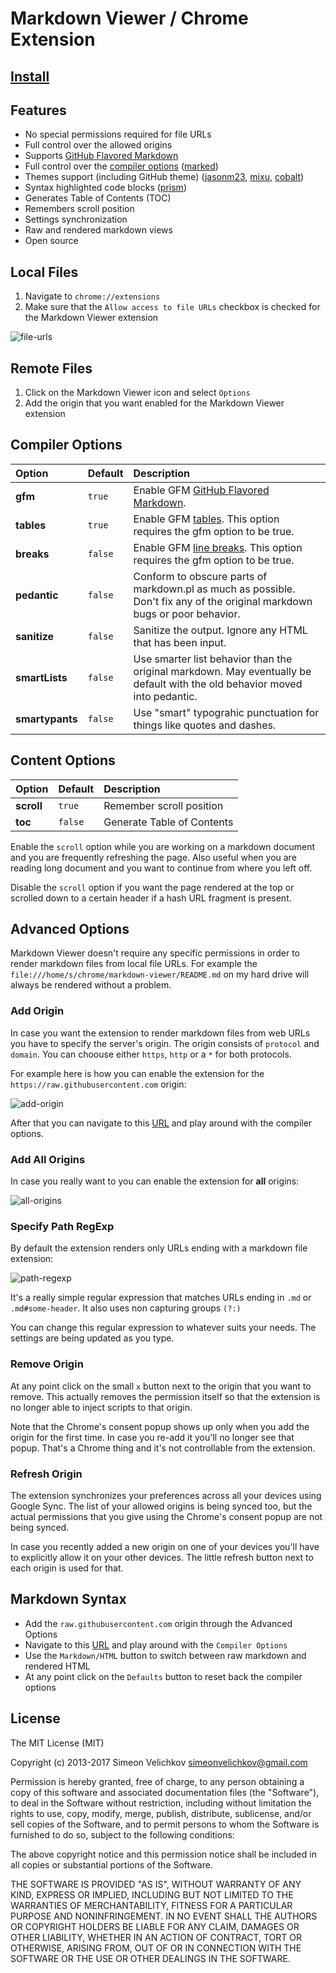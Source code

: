 
# Markdown Viewer / Chrome Extension


## [Install][chrome-store]


## Features

- No special permissions required for file URLs
- Full control over the allowed origins
- Supports [GitHub Flavored Markdown][gfm]
- Full control over the [compiler options][compiler-options] ([marked][marked])
- Themes support (including GitHub theme) ([jasonm23][themes1], [mixu][themes2], [cobalt][themes3])
- Syntax highlighted code blocks ([prism][prism])
- Generates Table of Contents (TOC)
- Remembers scroll position
- Settings synchronization
- Raw and rendered markdown views
- Open source


## Local Files

1. Navigate to `chrome://extensions`
2. Make sure that the `Allow access to file URLs` checkbox is checked for the Markdown Viewer extension

![file-urls]


## Remote Files

1. Click on the Markdown Viewer icon and select `Options`
2. Add the origin that you want enabled for the Markdown Viewer extension


## Compiler Options

Option          | Default | Description
:---            | :---    | :---
**gfm**         | `true`  | Enable GFM [GitHub Flavored Markdown][gfm].
**tables**      | `true`  | Enable GFM [tables][gfm-tables]. This option requires the gfm option to be true.
**breaks**      | `false` | Enable GFM [line breaks][gfm]. This option requires the gfm option to be true.
**pedantic**    | `false` | Conform to obscure parts of markdown.pl as much as possible. Don't fix any of the original markdown bugs or poor behavior.
**sanitize**    | `false` | Sanitize the output. Ignore any HTML that has been input.
**smartLists**  | `false` | Use smarter list behavior than the original markdown. May eventually be default with the old behavior moved into pedantic.
**smartypants** | `false` | Use "smart" typograhic punctuation for things like quotes and dashes.


## Content Options

Option          | Default | Description
:---            | :---    | :---
**scroll**      | `true`  | Remember scroll position
**toc**         | `false` | Generate Table of Contents

Enable the `scroll` option while you are working on a markdown document and you are frequently refreshing the page. Also useful when you are reading long document and you want to continue from where you left off.

Disable the `scroll` option if you want the page rendered at the top or scrolled down to a certain header if a hash URL fragment is present.


## Advanced Options

Markdown Viewer doesn't require any specific permissions in order to render markdown files from local file URLs. For example the `file:///home/s/chrome/markdown-viewer/README.md` on my hard drive will always be rendered without a problem.

### Add Origin

In case you want the extension to render markdown files from web URLs you have to specify the server's origin. The origin consists of `protocol` and `domain`. You can choouse either `https`, `http` or a `*` for both protocols.

For example here is how you can enable the extension for the `https://raw.githubusercontent.com` origin:

![add-origin]

After that you can navigate to this [URL][syntax] and play around with the compiler options.

### Add All Origins

In case you really want to you can enable the extension for **all** origins:

![all-origins]

### Specify Path RegExp

By default the extension renders only URLs ending with a markdown file extension:

![path-regexp]

It's a really simple regular expression that matches URLs ending in `.md` or `.md#some-header`. It also uses non capturing groups `(?:)`

You can change this regular expression to whatever suits your needs. The settings are being updated as you type.

### Remove Origin

At any point click on the small `x` button next to the origin that you want to remove. This actually removes the permission itself so that the extension is no longer able to inject scripts to that origin.

Note that the Chrome's consent popup shows up only when you add the origin for the first time. In case you re-add it you'll no longer see that popup. That's a Chrome thing and it's not controllable from the extension.

### Refresh Origin

The extension synchronizes your preferences across all your devices using Google Sync. The list of your allowed origins is being synced too, but the actual permissions that you give using the Chrome's consent popup are not being synced.

In case you recently added a new origin on one of your devices you'll have to explicitly allow it on your other devices. The little refresh button next to each origin is used for that.


## Markdown Syntax

- Add the `raw.githubusercontent.com` origin through the Advanced Options
- Navigate to this [URL][syntax] and play around with the `Compiler Options`
- Use the `Markdown/HTML` button to switch between raw markdown and rendered HTML
- At any point click on the `Defaults` button to reset back the compiler options


## License

The MIT License (MIT)

Copyright (c) 2013-2017 Simeon Velichkov <simeonvelichkov@gmail.com>

Permission is hereby granted, free of charge, to any person obtaining a copy
of this software and associated documentation files (the "Software"), to deal
in the Software without restriction, including without limitation the rights
to use, copy, modify, merge, publish, distribute, sublicense, and/or sell
copies of the Software, and to permit persons to whom the Software is
furnished to do so, subject to the following conditions:

The above copyright notice and this permission notice shall be included in all
copies or substantial portions of the Software.

THE SOFTWARE IS PROVIDED "AS IS", WITHOUT WARRANTY OF ANY KIND, EXPRESS OR
IMPLIED, INCLUDING BUT NOT LIMITED TO THE WARRANTIES OF MERCHANTABILITY,
FITNESS FOR A PARTICULAR PURPOSE AND NONINFRINGEMENT. IN NO EVENT SHALL THE
AUTHORS OR COPYRIGHT HOLDERS BE LIABLE FOR ANY CLAIM, DAMAGES OR OTHER
LIABILITY, WHETHER IN AN ACTION OF CONTRACT, TORT OR OTHERWISE, ARISING FROM,
OUT OF OR IN CONNECTION WITH THE SOFTWARE OR THE USE OR OTHER DEALINGS IN THE
SOFTWARE.


  [marked]: https://github.com/chjj/marked
  [gfm]: https://help.github.com/articles/github-flavored-markdown
  [compiler-options]: https://github.com/chjj/marked#gfm
  [themes1]: https://github.com/jasonm23/markdown-css-themes
  [themes2]: https://github.com/mixu/markdown-styles
  [themes3]: https://github.com/nWODT-Cobalt/markown-utilities
  [prism]: http://prismjs.com/
  [event-page]: http://developer.chrome.com/extensions/event_pages.html
  [chrome-store]: https://chrome.google.com/webstore/detail/markdown-viewer/ckkdlimhmcjmikdlpkmbgfkaikojcbjk
  [gfm-tables]: https://github.com/adam-p/markdown-here/wiki/Markdown-Cheatsheet#tables
  [syntax]: https://raw.githubusercontent.com/simov/markdown-viewer/master/syntax.md
  [add-origin]: http://i.imgur.com/56zWesT.png
  [all-origins]: http://i.imgur.com/GiLeftR.png
  [path-regexp]: http://i.imgur.com/IJuNA63.png
  [file-urls]: http://i.imgur.com/eqiwzEz.png

